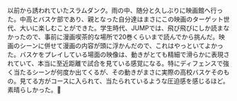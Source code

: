 以前から誘われていたスラムダンク。雨の中、随分と久しぶりに映画館へ行った。中高とバスケ部であり、親となった自分達はまさにこの映画のターゲット世代、大いに楽しむことができた。学生時代、JUMPでは、飛び飛びにしか読まなかったので、事前に漫画喫茶的な場所で20巻くらいまで読んでから挑んだ。映画のシーンに併せて漫画の内容が頭に浮かんだので、これはやっといてよかった。バスケをプレイしている場面の映像は、動きがとても精細で滑らかに表現されていて、本当に至近距離で試合を見ている感覚になる。特にディフェンスで強く当たるシーンが何度か出てくるが、その動きがまさに実際の高校バスケそのもの。見てる方がコースに入られて、当たられているような圧迫感を感じるほど。素晴らしかった。👏

